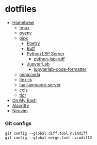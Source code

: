# dotfiles

- [Homebrew](https://github.com/Homebrew/brew)
  - [tmux](https://github.com/tmux/tmux)
  - [pyenv](https://github.com/pyenv/pyenv)
  - [pipx](https://github.com/pypa/pipx)
    - [Poetry](https://github.com/python-poetry/poetry)
    - [Ruff](https://github.com/astral-sh/ruff)
    - [Python LSP Server](https://github.com/python-lsp/python-lsp-server)
      - [python-lsp-ruff](https://github.com/python-lsp/python-lsp-ruff)
    - [JupyterLab](https://github.com/jupyterlab/jupyterlab)
      - [jupyterlab-code-formatter](https://github.com/ryantam626/jupyterlab_code_formatter)
  - [miniconda](https://docs.anaconda.com/free/miniconda/)
  - [ltex-ls](https://github.com/valentjn/ltex-ls)
  - [lua-language-server](https://github.com/LuaLS/lua-language-server)
  - [ccls](https://github.com/MaskRay/ccls)
  - [tldr](https://github.com/tldr-pages/tldr)
- [Oh My Bash](https://github.com/ohmybash/oh-my-bash)
- [Alacritty](https://github.com/alacritty/alacritty)
- [Neovim](https://github.com/neovim/neovim)

### Git configs

```
git config --global diff.tool nvimdiff
git config --global merge.tool nvimdiff2
```
